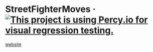 # StreetFighterMoves &middot; [![This project is using Percy.io for visual regression testing.](https://percy.io/static/images/percy-badge.svg)](https://percy.io/9e068207/street-fighter-moves)

[website](https://street-fighter-moves.tech-homies.io/)
